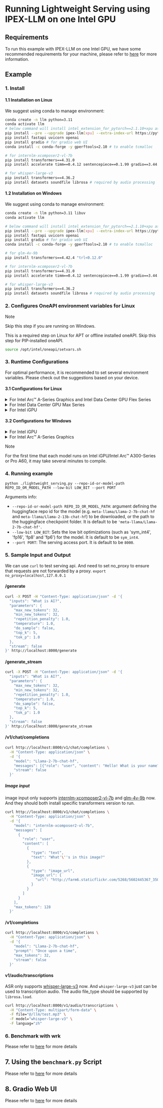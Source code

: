 # Running Lightweight Serving using IPEX-LLM on one Intel GPU

## Requirements

To run this example with IPEX-LLM on one Intel GPU, we have some recommended requirements for your machine, please refer to [here](../README.md#recommended-requirements) for more information.

## Example

### 1. Install

#### 1.1 Installation on Linux
We suggest using conda to manage environment:
```bash
conda create -n llm python=3.11
conda activate llm
# below command will install intel_extension_for_pytorch==2.1.10+xpu as default
pip install --pre --upgrade ipex-llm[xpu] --extra-index-url https://pytorch-extension.intel.com/release-whl/stable/xpu/us/
pip install fastapi uvicorn openai
pip install gradio # for gradio web UI
conda install -c conda-forge -y gperftools=2.10 # to enable tcmalloc

# for internlm-xcomposer2-vl-7b
pip install transformers==4.31.0
pip install accelerate timm==0.4.12 sentencepiece==0.1.99 gradio==3.44.4 markdown2==2.4.10 xlsxwriter==3.1.2 einops

# for whisper-large-v3
pip install transformers==4.36.2
pip install datasets soundfile librosa # required by audio processing
```

#### 1.2 Installation on Windows
We suggest using conda to manage environment:
```bash
conda create -n llm python=3.11 libuv
conda activate llm

# below command will install intel_extension_for_pytorch==2.1.10+xpu as default
pip install --pre --upgrade ipex-llm[xpu] --extra-index-url https://pytorch-extension.intel.com/release-whl/stable/xpu/us/
pip install fastapi uvicorn openai
pip install gradio # for gradio web UI
conda install -c conda-forge -y gperftools=2.10 # to enable tcmalloc

# for glm-4v-9b
pip install transformers==4.42.4 "trl<0.12.0"

# for internlm-xcomposer2-vl-7b
pip install transformers==4.31.0
pip install accelerate timm==0.4.12 sentencepiece==0.1.99 gradio==3.44.4 markdown2==2.4.10 xlsxwriter==3.1.2 einops

# for whisper-large-v3
pip install transformers==4.36.2
pip install datasets soundfile librosa # required by audio processing
```

### 2. Configures OneAPI environment variables for Linux

> [!NOTE]
> Skip this step if you are running on Windows.

This is a required step on Linux for APT or offline installed oneAPI. Skip this step for PIP-installed oneAPI.

```bash
source /opt/intel/oneapi/setvars.sh
```

### 3. Runtime Configurations
For optimal performance, it is recommended to set several environment variables. Please check out the suggestions based on your device.
#### 3.1 Configurations for Linux
<details>

<summary>For Intel Arc™ A-Series Graphics and Intel Data Center GPU Flex Series</summary>

```bash
export USE_XETLA=OFF
export SYCL_PI_LEVEL_ZERO_USE_IMMEDIATE_COMMANDLISTS=1
export SYCL_CACHE_PERSISTENT=1
```

</details>

<details>

<summary>For Intel Data Center GPU Max Series</summary>

```bash
export LD_PRELOAD=${LD_PRELOAD}:${CONDA_PREFIX}/lib/libtcmalloc.so
export SYCL_PI_LEVEL_ZERO_USE_IMMEDIATE_COMMANDLISTS=1
export SYCL_CACHE_PERSISTENT=1
export ENABLE_SDP_FUSION=1
```
> Note: Please note that `libtcmalloc.so` can be installed by `conda install -c conda-forge -y gperftools=2.10`.
</details>

<details>

<summary>For Intel iGPU</summary>

```bash
export SYCL_CACHE_PERSISTENT=1
```

</details>

#### 3.2 Configurations for Windows
<details>

<summary>For Intel iGPU</summary>

```cmd
set SYCL_CACHE_PERSISTENT=1
```

</details>

<details>

<summary>For Intel Arc™ A-Series Graphics</summary>

```cmd
set SYCL_CACHE_PERSISTENT=1
```

</details>

> [!NOTE]
> For the first time that each model runs on Intel iGPU/Intel Arc™ A300-Series or Pro A60, it may take several minutes to compile.

### 4. Running example

```
python ./lightweight_serving.py --repo-id-or-model-path REPO_ID_OR_MODEL_PATH --low-bit LOW_BIT --port PORT
```

Arguments info:
- `--repo-id-or-model-path REPO_ID_OR_MODEL_PATH`: argument defining the huggingface repo id for the model (e.g. `meta-llama/Llama-2-7b-chat-hf` and `meta-llama/Llama-2-13b-chat-hf`) to be downloaded, or the path to the huggingface checkpoint folder. It is default to be `'meta-llama/Llama-2-7b-chat-hf'`.
- `--low-bit LOW_BIT`: Sets the low bit optimizations (such as 'sym_int4', 'fp16', 'fp8' and 'fp6') for the model. It is default to be `sym_int4`.
- `--port PORT`: The serving access port. It is default to be `8000`.


### 5. Sample Input and Output

We can use `curl` to test serving api. And need to set no_proxy to ensure that requests are not forwarded by a proxy. `export no_proxy=localhost,127.0.0.1`

#### /generate

```bash
curl -X POST -H "Content-Type: application/json" -d '{
  "inputs": "What is AI?",
  "parameters": {
    "max_new_tokens": 32,
    "min_new_tokens": 32,
    "repetition_penalty": 1.0,
    "temperature": 1.0,
    "do_sample": false,
    "top_k": 5,
    "tok_p": 1.0
  },
  "stream": false
}' http://localhost:8000/generate
```

#### /generate_stream

```bash
curl -X POST -H "Content-Type: application/json" -d '{
  "inputs": "What is AI?",
  "parameters": {
    "max_new_tokens": 32,
    "min_new_tokens": 32,
    "repetition_penalty": 1.0,
    "temperature": 1.0,
    "do_sample": false,
    "top_k": 5,
    "tok_p": 1.0
  },
  "stream": false
}' http://localhost:8000/generate_stream
```

#### /v1/chat/completions

```bash
curl http://localhost:8000/v1/chat/completions \
  -H "Content-Type: application/json" \
  -d '{
    "model": "Llama-2-7b-chat-hf",
    "messages": [{"role": "user", "content": "Hello! What is your name?"}],
    "stream": false
  }'
```

##### Image input

image input only supports [internlm-xcomposer2-vl-7b](https://huggingface.co/internlm/internlm-xcomposer2-vl-7b) and [glm-4v-9b](https://huggingface.co/THUDM/glm-4v-9b) now. And they should both install specific transformers version to run.
```bash
curl http://localhost:8000/v1/chat/completions \
  -H "Content-Type: application/json" \
  -d '{
    "model": "internlm-xcomposer2-vl-7b",
    "messages": [
      {
        "role": "user",
        "content": [
          {
            "type": "text",
            "text": "What'\''s in this image?"
          },
          {
            "type": "image_url",
            "image_url": {
              "url": "http://farm6.staticflickr.com/5268/5602445367_3504763978_z.jpg"
            }
          }
        ]
      }
    ],
    "max_tokens": 128
  }'
```

#### /v1/completions

```bash
curl http://localhost:8000/v1/completions \
  -H "Content-Type: application/json" \
  -d '{
    "model": "Llama-2-7b-chat-hf",
    "prompt": "Once upon a time",
    "max_tokens": 32,
    "stream": false
  }'
```

#### v1/audio/transcriptions

ASR only supports [whisper-large-v3](https://huggingface.co/openai/whisper-large-v3) now. And `whisper-large-v3` just can be used to transcription audio. The audio file_type should be supported by `librosa.load`.
```bash
curl http://localhost:8000/v1/audio/transcriptions \
  -H "Content-Type: multipart/form-data" \
  -F file="@/llm/test.mp3" \
  -F model="whisper-large-v3" \
  -F languag="zh"
```

### 6. Benchmark with wrk

Please refer to [here](https://github.com/intel-analytics/ipex-llm/tree/main/python/llm/example/GPU/Pipeline-Parallel-Serving#4-benchmark-with-wrk) for more details

## 7. Using the `benchmark.py` Script

Please refer to [here](https://github.com/intel-analytics/ipex-llm/tree/main/python/llm/example/GPU/Pipeline-Parallel-Serving#5-using-the-benchmarkpy-script) for more details

## 8. Gradio Web UI

Please refer to [here](https://github.com/intel-analytics/ipex-llm/tree/main/python/llm/example/GPU/Pipeline-Parallel-Serving#6-gradio-web-ui) for more details